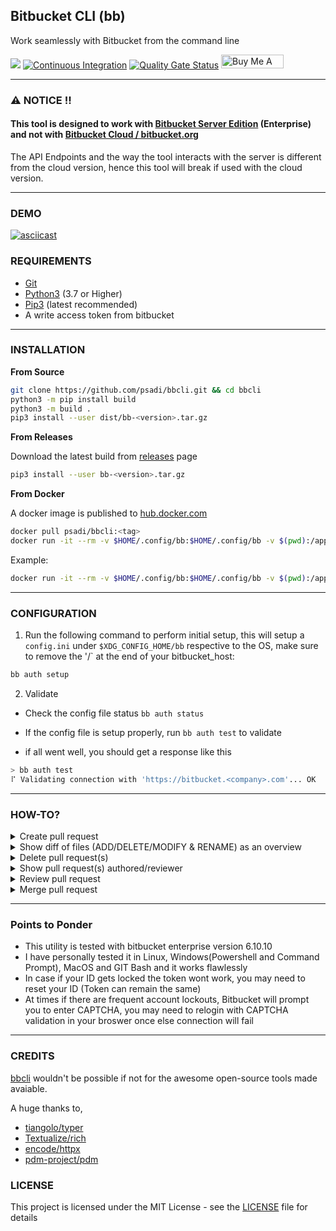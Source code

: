 ## Bitbucket CLI (bb)
Work seamlessly with Bitbucket from the command line

![](https://img.shields.io/badge/license-MIT-green.svg?style=flat)
[![Continuous Integration](https://github.com/psadi/bbcli/actions/workflows/ci.yml/badge.svg)](https://github.com/psadi/bbcli/actions/workflows/ci.yml)
[![Quality Gate Status](https://sonarcloud.io/api/project_badges/measure?project=psadi_bbcli&metric=alert_status)](https://sonarcloud.io/summary/new_code?id=psadi_bbcli)
<a href="https://www.buymeacoffee.com/addy3494" target="_blank"><img src="https://www.buymeacoffee.com/assets/img/custom_images/orange_img.png" alt="Buy Me A Coffee" style="height: 22px !important;width: 100px !important;" ></a>

---

### **⚠️ NOTICE !!**
#### **This tool is designed to work with [Bitbucket Server Edition](https://www.atlassian.com/enterprise/data-center/bitbucket) (Enterprise) and not with [Bitbucket Cloud / bitbucket.org](https://bitbucket.org/)**

The API Endpoints and the way the tool interacts with the server is different from the cloud version, hence this tool will break if used with the cloud version.

---

### DEMO
[![asciicast](https://asciinema.org/a/DzNfEhcqhLNjHUMVcTP11lnrw.svg)](https://asciinema.org/a/DzNfEhcqhLNjHUMVcTP11lnrw)

###  REQUIREMENTS

* [Git](https://git-scm.com/downloads)
* [Python3](https://www.python.org/downloads/) (3.7 or Higher)
* [Pip3]( https://pypi.org/project/pip/) (latest recommended)
* A write access token from bitbucket

---

###  INSTALLATION

<b>From Source</b>

```sh
git clone https://github.com/psadi/bbcli.git && cd bbcli
python3 -m pip install build
python3 -m build .
pip3 install --user dist/bb-<version>.tar.gz
```

<b>From Releases</b>

Download the latest build from [releases](https://github.com/psadi/bbcli/releases) page

```sh
pip3 install --user bb-<version>.tar.gz
```

<b>From Docker</b>

A docker image is published to [hub.docker.com](https://hub.docker.com/r/psadi/bbcli)

```sh
docker pull psadi/bbcli:<tag>
docker run -it --rm -v $HOME/.config/bb:$HOME/.config/bb -v $(pwd):/app/. --network host psadi/bbcli [OPTIONS] COMMAND [ARGS]
```

Example:
```sh
docker run -it --rm -v $HOME/.config/bb:$HOME/.config/bb -v $(pwd):/app/. --network host psadi/bbcli pr create --target master
```

---

###  CONFIGURATION

1. Run the following command to perform initial setup, this will setup a `config.ini` under `$XDG_CONFIG_HOME/bb` respective to the OS, make sure to remove the '/` at the end of your bitbucket_host:

```sh
bb auth setup
```

2. Validate

* Check the config file status `bb auth status`

* If the config file is setup properly, run `bb auth test` to validate

* if all went well, you should get a response like this

```sh
> bb auth test
⠏ Validating connection with 'https://bitbucket.<company>.com'... OK
```
---

###  HOW-TO?

<details>
  <summary>Create pull request</summary>

|Command|Action|
|-|-|
|`bb pr create --target master`|creates pull request and asks for confirmation|
|`bb pr create --target master --yes`|creates pull request without prompt|

</details>


<details>
  <summary>Show diff of files (ADD/DELETE/MODIFY & RENAME) as an overview</summary>

|Command|Action|
|-|-|
|`bb pr create --target master --yes --diff`|creates pull request without prompt and shows diff from the PR raised|
|`bb pr delete --id 1 --yes --diff`|deletes pull request without prompt and shows diff befoew PR is deleted|
|`bb pr diff --id 1`|shows diff for the given pull request id|


</details>

<details>
  <summary>Delete pull request(s)</summary>

|Command|Action|
|-|-|
|`bb pr delete --id 1`|deletes the given  pull request number with confirmation prompt|
|`bb pr delete --id 1 --yes`|deletes the given  pull request number without prompt|
|`bb pr delete --id 1,2,3`|deletes multiple pull requests|

</details>

<details>
  <summary>Show pull request(s) authored/reviewer</summary>

|Command|Action|
|-|-|
|`bb pr list`|show pull requests in current repository [Default]|
|`bb pr list --author`|show pull requests authored in current repository|
|`bb pr list --author --all`|show pull requests authored in all repositories|
|`bb pr list --reviewer`|show pull requests that you are a reviewer in current repository|
|`bb pr list --reviewer --all`|show pull requests that you are a reviewer in all repositories|

</details>

<details>
  <summary>Review pull request</summary>

|Command|Action|
|-|-|
|`bb pr review --id 1 --action approve`|marks the pull request as <span style="background-color:#00875a;color:white">**APPROVED**</span>|
|`bb pr review --id 1 --action unapprove`|marks the pull request as <span style="background-color:#de350b;color:white">**UNAPPROVED**</span>|
|`bb pr review --id 1 --action needs_work`|marks the pull request as <span style="background-color:#ffab00;color:white">**NEEDS WORK**</span>|

</details>


<details>
  <summary>Merge pull request</summary>

|Command|Action|
|-|-|
|`bb pr merge --id 1`|Validates pull request merge conditions and prompts for merge|
|`bb pr merge --id 1 --rebase`|adds optional rebase [Default: False]|
|`bb pr merge --id 1 --delete-source-branch`|deletes source branch after merge, [Default: False], If false will prompt for deletion|

</details>

---

###  Points to Ponder

* This utility is tested with bitbucket enterprise version 6.10.10
* I have personally tested it in Linux, Windows(Powershell and Command Prompt), MacOS and GIT Bash and it works flawlessly
* In case if your ID gets locked the token wont work, you may need to reset your ID (Token can remain the same)
* At times if there are frequent account lockouts, Bitbucket will prompt you to enter CAPTCHA, you may need to relogin with CAPTCHA validation in your broswer once else connection will fail

---

###  CREDITS

[bbcli](https://github.com/psadi/bbcli) wouldn't be possible if not for the awesome open-source tools made avaiable.

A huge thanks to,

* [tiangolo/typer](https://github.com/tiangolo/typer)
* [Textualize/rich](https://github.com/Textualize/rich)
* [encode/httpx](https://github.com/encode/httpx)
* [pdm-project/pdm](https://github.com/pdm-project/pdm)

### LICENSE
This project is licensed under the MIT License - see the [LICENSE](LICENSE) file for details
